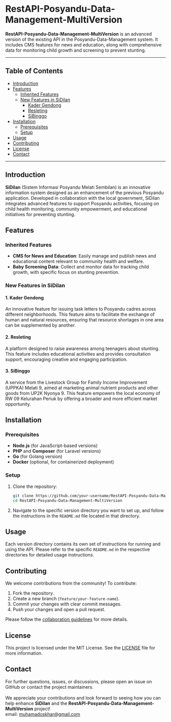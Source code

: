 # RestAPI-Posyandu-Data-Management-MultiVersion

**RestAPI-Posyandu-Data-Management-MultiVersion** is an advanced version of the existing API in the Posyandu-Data-Management system. It includes CMS features for news and education, along with comprehensive data for monitoring child growth and screening to prevent stunting.

---

## Table of Contents

- [Introduction](#introduction)
- [Features](#features)
  - [Inherited Features](#inherited-features)
  - [New Features in SiDilan](#new-features-in-sidilan)
    - [Kader Gendong](#kader-gendong)
    - [Resleting](#resleting)
    - [SiBinggo](#sibinggo)
- [Installation](#installation)
  - [Prerequisites](#prerequisites)
  - [Setup](#setup)
- [Usage](#usage)
- [Contributing](#contributing)
- [License](#license)
- [Contact](#contact)

---

## Introduction

**SiDilan** (Sistem Informasi Posyandu Melati Sembilan) is an innovative information system designed as an enhancement of the previous Posyandu application. Developed in collaboration with the local government, SiDilan integrates advanced features to support Posyandu activities, focusing on child health monitoring, community empowerment, and educational initiatives for preventing stunting.

## Features

### Inherited Features

- **CMS for News and Education**: Easily manage and publish news and educational content relevant to community health and welfare.
- **Baby Screening Data**: Collect and monitor data for tracking child growth, with specific focus on stunting prevention.

### New Features in SiDilan

#### 1. Kader Gendong

An innovative feature for issuing task letters to Posyandu cadres across different neighborhoods. This feature aims to facilitate the exchange of human and natural resources, ensuring that resource shortages in one area can be supplemented by another.

#### 2. Resleting

A platform designed to raise awareness among teenagers about stunting. This feature includes educational activities and provides consultation support, encouraging creative and engaging participation.

#### 3. SiBinggo

A service from the Livestock Group for Family Income Improvement (UPPKA) Melati 9, aimed at marketing animal nutrient products and other goods from UP2K Nyonya 9. This feature empowers the local economy of RW 09 Kelurahan Periuk by offering a broader and more efficient market opportunity.

## Installation

### Prerequisites

- **Node.js** (for JavaScript-based versions)
- **PHP** and **Composer** (for Laravel versions)
- **Go** (for Golang version)
- **Docker** (optional, for containerized deployment)

### Setup

1. Clone the repository:

   ```sh
   git clone https://github.com/your-username/RestAPI-Posyandu-Data-Management-MultiVersion.git
   cd RestAPI-Posyandu-Data-Management-MultiVersion
   ```

2. Navigate to the specific version directory you want to set up, and follow the instructions in the `README.md` file located in that directory.

## Usage

Each version directory contains its own set of instructions for running and using the API. Please refer to the specific `README.md` in the respective directories for detailed usage instructions.

## Contributing

We welcome contributions from the community! To contribute:

1. Fork the repository.
2. Create a new branch (`feature/your-feature-name`).
3. Commit your changes with clear commit messages.
4. Push your changes and open a pull request.

Please follow the [collaboration guidelines](./COLLABORATION.md) for more details.

## License

This project is licensed under the MIT License. See the [LICENSE](./LICENSE) file for more information.

## Contact

For further questions, issues, or discussions, please open an issue on GitHub or contact the project maintainers.
<br/><br/>
We appreciate your contributions and look forward to seeing how you can help enhance **SiDilan** and the **RestAPI-Posyandu-Data-Management-MultiVersion** project!
<br/>
email: [muhamadoskhar@gmail.com](mailto:muhamadoskhar@gmail.com)
